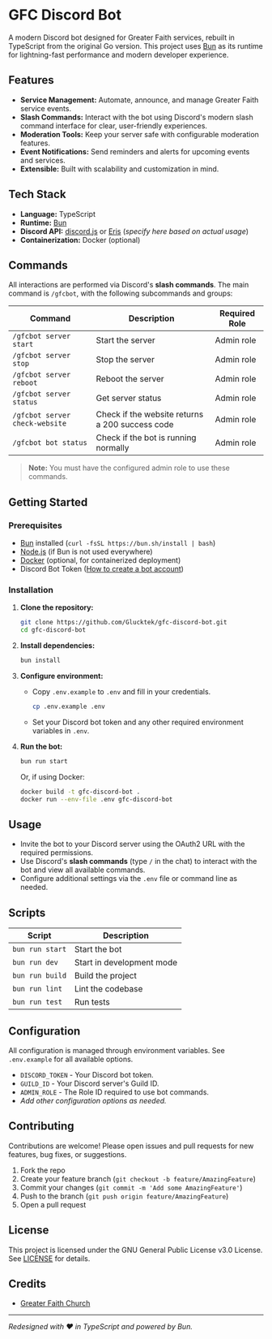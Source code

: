 # GFC Discord Bot

A modern Discord bot designed for Greater Faith services, rebuilt in TypeScript from the original Go version. This project uses [Bun](https://bun.sh/) as its runtime for lightning-fast performance and modern developer experience.

## Features

- **Service Management:** Automate, announce, and manage Greater Faith service events.
- **Slash Commands:** Interact with the bot using Discord's modern slash command interface for clear, user-friendly experiences.
- **Moderation Tools:** Keep your server safe with configurable moderation features.
- **Event Notifications:** Send reminders and alerts for upcoming events and services.
- **Extensible:** Built with scalability and customization in mind.

## Tech Stack

- **Language:** TypeScript
- **Runtime:** [Bun](https://bun.sh/)
- **Discord API:** [discord.js](https://discord.js.org/) or [Eris](https://abal.moe/Eris/) (_specify here based on actual usage_)
- **Containerization:** Docker (optional)

## Commands

All interactions are performed via Discord's **slash commands**. The main command is `/gfcbot`, with the following subcommands and groups:

| Command                        | Description                                     | Required Role |
| ------------------------------ | ----------------------------------------------- | ------------- |
| `/gfcbot server start`         | Start the server                                | Admin role    |
| `/gfcbot server stop`          | Stop the server                                 | Admin role    |
| `/gfcbot server reboot`        | Reboot the server                               | Admin role    |
| `/gfcbot server status`        | Get server status                               | Admin role    |
| `/gfcbot server check-website` | Check if the website returns a 200 success code | Admin role    |
| `/gfcbot bot status`           | Check if the bot is running normally            | Admin role    |

> **Note:** You must have the configured admin role to use these commands.

## Getting Started

### Prerequisites

- [Bun](https://bun.sh/) installed (`curl -fsSL https://bun.sh/install | bash`)
- [Node.js](https://nodejs.org/) (if Bun is not used everywhere)
- [Docker](https://www.docker.com/) (optional, for containerized deployment)
- Discord Bot Token ([How to create a bot account](https://discord.com/developers/applications))

### Installation

1. **Clone the repository:**

   ```sh
   git clone https://github.com/Glucktek/gfc-discord-bot.git
   cd gfc-discord-bot
   ```

2. **Install dependencies:**

   ```sh
   bun install
   ```

3. **Configure environment:**

   - Copy `.env.example` to `.env` and fill in your credentials.

     ```sh
     cp .env.example .env
     ```

   - Set your Discord bot token and any other required environment variables in `.env`.

4. **Run the bot:**

   ```sh
   bun run start
   ```

   Or, if using Docker:

   ```sh
   docker build -t gfc-discord-bot .
   docker run --env-file .env gfc-discord-bot
   ```

## Usage

- Invite the bot to your Discord server using the OAuth2 URL with the required permissions.
- Use Discord's **slash commands** (type `/` in the chat) to interact with the bot and view all available commands.
- Configure additional settings via the `.env` file or command line as needed.

## Scripts

| Script          | Description               |
| --------------- | ------------------------- |
| `bun run start` | Start the bot             |
| `bun run dev`   | Start in development mode |
| `bun run build` | Build the project         |
| `bun run lint`  | Lint the codebase         |
| `bun run test`  | Run tests                 |

## Configuration

All configuration is managed through environment variables. See `.env.example` for all available options.

- `DISCORD_TOKEN` - Your Discord bot token.
- `GUILD_ID` - Your Discord server's Guild ID.
- `ADMIN_ROLE` - The Role ID required to use bot commands.
- _Add other configuration options as needed._

## Contributing

Contributions are welcome! Please open issues and pull requests for new features, bug fixes, or suggestions.

1. Fork the repo
2. Create your feature branch (`git checkout -b feature/AmazingFeature`)
3. Commit your changes (`git commit -m 'Add some AmazingFeature'`)
4. Push to the branch (`git push origin feature/AmazingFeature`)
5. Open a pull request

## License

This project is licensed under the GNU General Public License v3.0 License. See [LICENSE](LICENSE) for details.

## Credits

- [Greater Faith Church](https://greaterfaithchurch.org/)

---

_Redesigned with ❤️ in TypeScript and powered by Bun._
